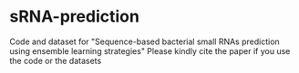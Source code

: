 # sRNA-prediction
Code and dataset for "Sequence-based bacterial small RNAs prediction using ensemble learning strategies"  Please kindly cite the paper if you use the code or the datasets
